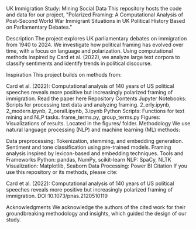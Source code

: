UK Immigration Study: Mining Social Data
This repository hosts the code and data for our project, "Polarized Framing: A Computational Analysis of Post-Second World War Immigrant Situations in UK Political History Based on Parliamentary Debates."

Description
The project explores UK parliamentary debates on immigration from 1940 to 2024. We investigate how political framing has evolved over time, with a focus on language and polarization. Using computational methods inspired by Card et al. (2022), we analyze large text corpora to classify sentiments and identify trends in political discourse.

Inspiration
This project builds on methods from:

Card et al. (2022): Computational analysis of 140 years of US political speeches reveals more positive but increasingly polarized framing of immigration. Read the paper here
Repository Contents
Jupyter Notebooks: Scripts for processing text data and analyzing framing.
2_erly.ipynb, 2_modern.ipynb, 2_oerall.ipynb, 3.ipynb
Python Scripts: Functions for text mining and NLP tasks.
frame_terms.py, group_terms.py
Figures: Visualizations of results.
Located in the figures/ folder.
Methodology
We use natural language processing (NLP) and machine learning (ML) methods:

Data preprocessing: Tokenization, stemming, and embedding generation.
Sentiment and tone classification using pre-trained models.
Framing analysis inspired by lexicon-based and embedding techniques.
Tools and Frameworks
Python: pandas, NumPy, scikit-learn
NLP: SpaCy, NLTK
Visualization: Matplotlib, Seaborn
Data Processing: Power BI
Citation
If you use this repository or its methods, please cite:

Card et al. (2022): Computational analysis of 140 years of US political speeches reveals more positive but increasingly polarized framing of immigration. DOI:10.1073/pnas.2120510119

Acknowledgments
We acknowledge the authors of the cited work for their groundbreaking methodology and insights, which guided the design of our study.

